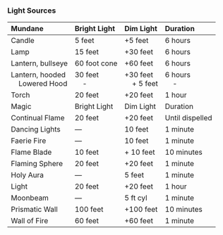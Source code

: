 ### Light Sources

| Mundane                               | Bright Light       | Dim Light                  | Duration           |
| :------------------------------------ | :----------------- | :------------------------- | :----------------- |
| Candle                                | 5 feet             | +5 feet                    | 6 hours            |
| Lamp                                  | 15 feet            | +30 feet                   | 6 hours            |
| Lantern, bullseye                     | 60 foot cone       | +60 feet                   | 6 hours            |
| Lantern, hooded  <br>    Lowered Hood | 30 feet  <br>    - | +30 feet  <br>    + 5 feet | 6 hours  <br>    - |
| Torch                                 | 20 feet            | +20 feet                   | 1 hour             |
| Magic                                 | Bright Light       | Dim Light                  | Duration           |
| Continual Flame                       | 20 feet            | +20 feet                   | Until dispelled    |
| Dancing Lights                        | —                  | 10 feet                    | 1 minute           |
| Faerie Fire                           | —                  | 10 feet                    | 1 minute           |
| Flame Blade                           | 10 feet            | + 10 feet                  | 10 minutes         |
| Flaming Sphere                        | 20 feet            | +20 feet                   | 1 minute           |
| Holy Aura                             | —                  | 5 feet                     | 1 minute           |
| Light                                 | 20 feet            | +20 feet                   | 1 hour             |
| Moonbeam                              | —                  | 5 ft cyl                   | 1 minute           |
| Prismatic Wall                        | 100 feet           | +100 feet                  | 10 minutes         |
| Wall of Fire                          | 60 feet            | +60 feet                   | 1 minute           |